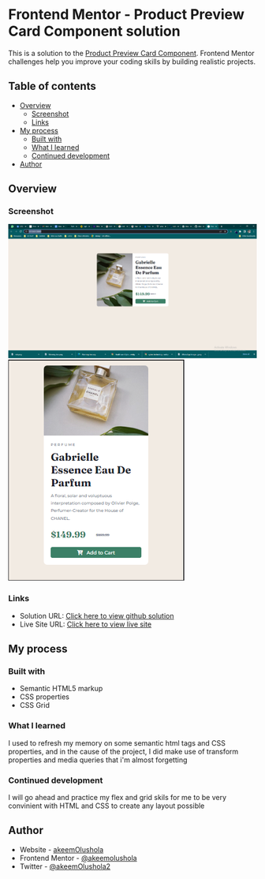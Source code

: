 # Frontend Mentor - Product Preview Card Component solution

This is a solution to the [Product Preview Card Component](https://www.frontendmentor.io/challenges/product-preview-card-component-GO7UmttRfa). Frontend Mentor challenges help you improve your coding skills by building realistic projects. 

## Table of contents

- [Overview](#overview)
  - [Screenshot](#screenshot)
  - [Links](#links)
- [My process](#my-process)
  - [Built with](#built-with)
  - [What I learned](#what-i-learned)
  - [Continued development](#continued-development)
- [Author](#author)


## Overview

### Screenshot

![](./screenshot_desktop.png)
![](./screenshot_mobile.png)


### Links

- Solution URL: [Click here to view github solution](https://github.com/akeemolushola/product_component_frontendmentor)
- Live Site URL: [Click here to view live site](https://your-live-site-url.com)

## My process

### Built with

- Semantic HTML5 markup
- CSS properties
- CSS Grid


### What I learned

I used to refresh my memory on some semantic html tags and CSS properties, and in the cause of the project, I did make use of transform properties and media queries that i'm almost forgetting

### Continued development

I will go ahead and practice my flex and grid skils for me to be very convinient with HTML and CSS to create any layout possible



## Author

- Website - [akeemOlushola](https://github.com/akeemolushola)
- Frontend Mentor - [@akeemolushola](https://www.frontendmentor.io/profile/akeemolushola)
- Twitter - [@akeemOlushola2](https://twitter.com/akeemolushola2)

